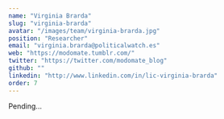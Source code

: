 ```yaml
---
name: "Virginia Brarda"
slug: "virginia-brarda"
avatar: "/images/team/virginia-brarda.jpg"
position: "Researcher"
email: "virginia.brarda@politicalwatch.es"
web: "https://modomate.tumblr.com/"
twitter: "https://twitter.com/modomate_blog"
github: ""
linkedin: "http://www.linkedin.com/in/lic-virginia-brarda"
order: 7
---
```


Pending...
